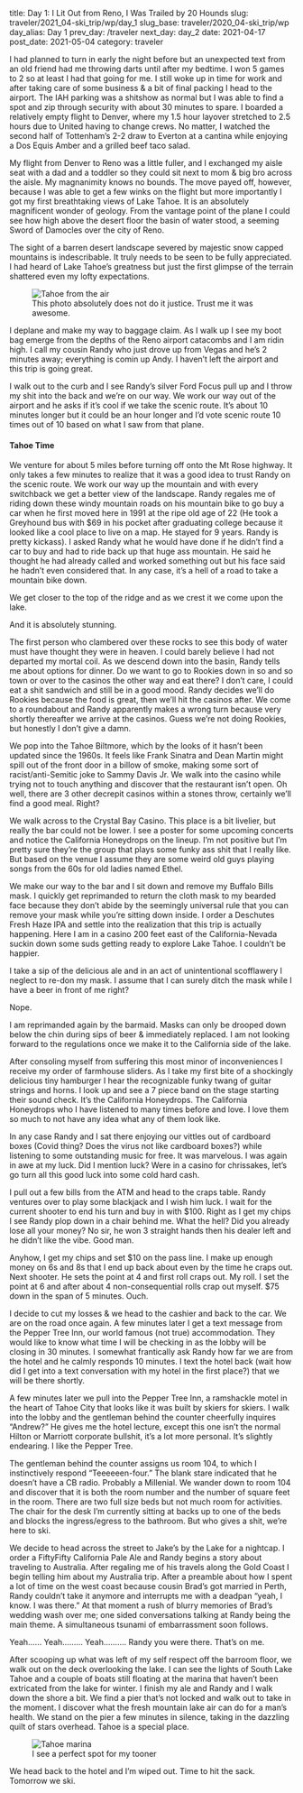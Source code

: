 title: Day 1: I Lit Out from Reno, I Was Trailed by 20 Hounds
slug: traveler/2021_04-ski_trip/wp/day_1
slug_base: traveler/2020_04-ski_trip/wp
day_alias: Day 1
prev_day: /traveler
next_day: day_2
date: 2021-04-17
post_date: 2021-05-04
category: traveler

I had planned to turn in early the night before but an unexpected text from an old friend had me throwing darts until after my bedtime. I won 5 games to 2 so at least I had that going for me. I still woke up in time for work and after taking care of some business & a bit of final packing I head to the airport. The IAH parking was a shitshow as normal but I was able to find a spot and zip through security with about 30 minutes to spare. I boarded a relatively empty flight to Denver, where my 1.5 hour layover stretched to 2.5 hours due to United having to change crews. No matter, I watched the second half of Tottenham’s 2-2 draw to Everton at a cantina while enjoying a Dos Equis Amber and a grilled beef taco salad.

My flight from Denver to Reno was a little fuller, and I exchanged my aisle seat with a dad and a toddler so they could sit next to mom & big bro across the aisle. My magnanimity knows no bounds. The move payed off, however, because I was able to get a few winks on the flight but more importantly I got my first breathtaking views of Lake Tahoe. It is an absolutely magnificent wonder of geology. From the vantage point of the plane I could see how high above the desert floor the basin of water stood, a seeming Sword of Damocles over the city of Reno.

The sight of a barren desert landscape severed by majestic snow capped mountains is indescribable. It truly needs to be seen to be fully appreciated. I had heard of Lake Tahoe’s greatness but just the first glimpse of the terrain shattered even my lofty expectations.

<figure class="figure">
  <img class="figure-img img-fluid" src="/theme/images/tahoe_plane.jpg" alt="Tahoe from the air">
  <figcaption class="figure-caption">This photo absolutely does not do it justice. Trust me it was awesome.</figcaption>
</figure>

I deplane and make my way to baggage claim. As I walk up I see my boot bag emerge from the depths of the Reno airport catacombs and I am ridin high. I call my cousin Randy who just drove up from Vegas and he’s 2 minutes away; everything is comin up Andy. I haven’t left the airport and this trip is going great.

I walk out to the curb and I see Randy’s silver Ford Focus pull up and I throw my shit into the back and we’re on our way. We work our way out of the airport and he asks if it’s cool if we take the scenic route. It’s about 10 minutes longer but it could be an hour longer and I’d vote scenic route 10 times out of 10 based on what I saw from that plane.

<h4 class="article-subheader">Tahoe Time</h4>

We venture for about 5 miles before turning off onto the Mt Rose highway. It only takes a few minutes to realize that it was a good idea to trust Randy on the scenic route. We work our way up the mountain and with every switchback we get a better view of the landscape. Randy regales me of riding down these windy mountain roads on his mountain bike to go buy a car when he first moved here in 1991 at the ripe old age of 22 (He took a Greyhound bus with $69 in his pocket after graduating college because it looked like a cool place to live on a map. He stayed for 9 years. Randy is pretty kickass). I asked Randy what he would have done if he didn’t find a car to buy and had to ride back up that huge ass mountain. He said he thought he had already called and worked something out but his face said he hadn’t even considered that. In any case, it’s a hell of a road to take a mountain bike down.

We get closer to the top of the ridge and as we crest it we come upon the lake.

And it is absolutely stunning.

The first person who clambered over these rocks to see this body of water must have thought they were in heaven. I could barely believe I had not departed my mortal coil.
As we descend down into the basin, Randy tells me about options for dinner. Do we want to go to Rookies down in so and so town or over to the casinos the other way and eat there? I don’t care, I could eat a shit sandwich and still be in a good mood. Randy decides we’ll do Rookies because the food is great, then we’ll hit the casinos after. We come to a roundabout and Randy apparently makes a wrong turn because very shortly thereafter we arrive at the casinos. Guess we’re not doing Rookies, but honestly I don’t give a damn.

We pop into the Tahoe Biltmore, which by the looks of it hasn’t been updated since the 1960s. It feels like Frank Sinatra and Dean Martin might spill out of the front door in a billow of smoke, making some sort of racist/anti-Semitic joke to Sammy Davis Jr. We walk into the casino while trying not to touch anything and discover that the restaurant isn’t open. Oh well, there are 3 other decrepit casinos within a stones throw, certainly we’ll find a good meal. Right?

We walk across to the Crystal Bay Casino. This place is a bit livelier, but really the bar could not be lower. I see a poster for some upcoming concerts and notice the California Honeydrops on the lineup. I’m not positive but I’m pretty sure they’re the group that plays some funky ass shit that I really like. But based on the venue I assume they are some weird old guys playing songs from the 60s for old ladies named Ethel.

We make our way to the bar and I sit down and remove my Buffalo Bills mask. I quickly get reprimanded to return the cloth mask to my bearded face because they don’t abide by the seemingly universal rule that you can remove your mask while you’re sitting down inside. I order a Deschutes Fresh Haze IPA and settle into the realization that this trip is actually happening. Here I am in a casino 200 feet east of the California-Nevada suckin down some suds getting ready to explore Lake Tahoe. I couldn’t be happier.

I take a sip of the delicious ale and in an act of unintentional scofflawery I neglect to re-don my mask. I assume that I can surely ditch the mask while I have a beer in front of me right?

Nope.

I am reprimanded again by the barmaid. Masks can only be drooped down below the chin during sips of beer & immediately replaced. I am not looking forward to the regulations once we make it to the California side of the lake.

After consoling myself from suffering this most minor of inconveniences I receive my order of farmhouse sliders. As I take my first bite of a shockingly delicious tiny hamburger I hear the recognizable funky twang of guitar strings and horns. I look up and see a 7 piece band on the stage starting their sound check. It’s the California Honeydrops. The California Honeydrops who I have listened to many times before and love. I love them so much to not have any idea what any of them look like.

In any case Randy and I sat there enjoying our vittles out of cardboard boxes (Covid thing? Does the virus not like cardboard boxes?) while listening to some outstanding music for free. It was marvelous. I was again in awe at my luck. Did I mention luck? Were in a casino for chrissakes, let’s go turn all this good luck into some cold hard cash.

I pull out a few bills from the ATM and head to the craps table. Randy ventures over to play some blackjack and I wish him luck. I wait for the current shooter to end his turn and buy in with $100. Right as I get my chips I see Randy plop down in a chair behind me. What the hell? Did you already lose all your money? No sir, he won 3 straight hands then his dealer left and he didn’t like the vibe. Good man.

Anyhow, I get my chips and set $10 on the pass line. I make up enough money on 6s and 8s that I end up back about even by the time he craps out. Next shooter. He sets the point at 4 and first roll craps out. My roll. I set the point at 6 and after about 4 non-consequential rolls crap out myself. $75 down in the span of 5 minutes. Ouch.

I decide to cut my losses & we head to the cashier and back to the car. We are on the road once again. A few minutes later I get a text message from the Pepper Tree Inn, our world famous (not true) accommodation. They would like to know what time I will be checking in as the lobby will be closing in 30 minutes. I somewhat frantically ask Randy how far we are from the hotel and he calmly responds 10 minutes. I text the hotel back (wait how did I get into a text conversation with my hotel in the first place?) that we will be there shortly.

A few minutes later we pull into the Pepper Tree Inn, a ramshackle motel in the heart of Tahoe City that looks like it was built by skiers for skiers. I walk into the lobby and the gentleman behind the counter cheerfully inquires “Andrew?” He gives me the hotel lecture, except this one isn’t the normal Hilton or Marriott corporate bullshit, it’s a lot more personal. It’s slightly endearing. I like the Pepper Tree.

The gentleman behind the counter assigns us room 104, to which I instinctively respond “Teeeeeen-four.” The blank stare indicated that he doesn’t have a CB radio. Probably a Millenial. We wander down to room 104 and discover that it is both the room number and the number of square feet in the room. There are two full size beds but not much room for activities. The chair for the desk I’m currently sitting at backs up to one of the beds and blocks the ingress/egress to the bathroom. But who gives a shit, we’re here to ski.

We decide to head across the street to Jake’s by the Lake for a nightcap. I order a FiftyFifty California Pale Ale and Randy begins a story about traveling to Australia. After regaling me of his travels along the Gold Coast I begin telling him about my Australia trip. After a preamble about how I spent a lot of time on the west coast because cousin Brad’s got married in Perth, Randy couldn’t take it anymore and interrupts me with a deadpan “yeah, I know. I was there.” At that moment a rush of blurry memories of Brad’s wedding wash over me; one sided conversations talking at Randy being the main theme. A simultaneous tsunami of embarrassment soon follows.

Yeah…… Yeah……… Yeah………. Randy you were there. That’s on me.

After scooping up what was left of my self respect off the barroom floor, we walk out on the deck overlooking the lake. I can see the lights of South Lake Tahoe and a couple of boats still floating at the marina that haven’t been extricated from the lake for winter. I finish my ale and Randy and I walk down the shore a bit. We find a pier that’s not locked and walk out to take in the moment. I discover what the fresh mountain lake air can do for a man’s health. We stand on the pier a few minutes in silence, taking in the dazzling quilt of stars overhead. Tahoe is a special place.

<figure class="figure">
  <img class="figure-img img-fluid" src="/theme/images/marina.jpg" alt="Tahoe marina">
  <figcaption class="figure-caption">I see a perfect spot for my tooner</figcaption>
</figure>

We head back to the hotel and I’m wiped out. Time to hit the sack. Tomorrow we ski.